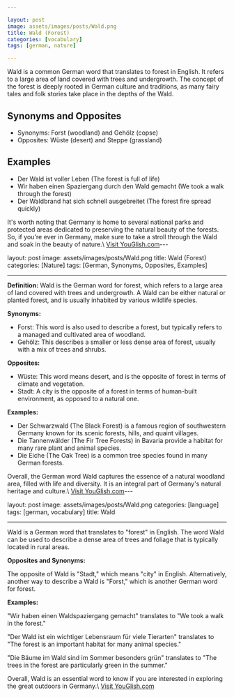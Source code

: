 ```yaml
---

layout: post
image: assets/images/posts/Wald.png
title: Wald (Forest)
categories: [vocabulary]
tags: [german, nature]

---
```


Wald is a common German word that translates to forest in English. It refers to a large area of land covered with trees and undergrowth. The concept of the forest is deeply rooted in German culture and traditions, as many fairy tales and folk stories take place in the depths of the Wald.

## Synonyms and Opposites

* Synonyms: Forst (woodland) and Gehölz (copse)
* Opposites: Wüste (desert) and Steppe (grassland)

## Examples

* Der Wald ist voller Leben (The forest is full of life)
* Wir haben einen Spaziergang durch den Wald gemacht (We took a walk through the forest)
* Der Waldbrand hat sich schnell ausgebreitet (The forest fire spread quickly) 

It's worth noting that Germany is home to several national parks and protected areas dedicated to preserving the natural beauty of the forests. So, if you're ever in Germany, make sure to take a stroll through the Wald and soak in the beauty of nature.\ <a id="yg-widget-0" class="youglish-widget" data-query="Wald" data-lang="german" data-components="8412" data-auto-start="0" data-bkg-color="theme_light" data-title="How%20to%20pronounce%20Wald%20in%20German"  rel="nofollow" href="https://youglish.com">Visit YouGlish.com</a><script async src="https://youglish.com/public/emb/widget.js" charset="utf-8"></script>---

layout: post
image: assets/images/posts/Wald.png
title: Wald (Forest)
categories: [Nature]
tags: [German, Synonyms, Opposites, Examples]

---

**Definition:** 
Wald is the German word for forest, which refers to a large area of land covered with trees and undergrowth. A Wald can be either natural or planted forest, and is usually inhabited by various wildlife species.

**Synonyms:**
- Forst: This word is also used to describe a forest, but typically refers to a managed and cultivated area of woodland.
- Gehölz: This describes a smaller or less dense area of forest, usually with a mix of trees and shrubs.

**Opposites:**
- Wüste: This word means desert, and is the opposite of forest in terms of climate and vegetation.
- Stadt: A city is the opposite of a forest in terms of human-built environment, as opposed to a natural one.

**Examples:** 
- Der Schwarzwald (The Black Forest) is a famous region of southwestern Germany known for its scenic forests, hills, and quaint villages.
- Die Tannenwälder (The Fir Tree Forests) in Bavaria provide a habitat for many rare plant and animal species.
- Die Eiche (The Oak Tree) is a common tree species found in many German forests. 

Overall, the German word Wald captures the essence of a natural woodland area, filled with life and diversity. It is an integral part of Germany's natural heritage and culture.\ <a id="yg-widget-0" class="youglish-widget" data-query="Wald" data-lang="german" data-components="8412" data-auto-start="0" data-bkg-color="theme_light" data-title="How%20to%20pronounce%20Wald%20in%20German"  rel="nofollow" href="https://youglish.com">Visit YouGlish.com</a><script async src="https://youglish.com/public/emb/widget.js" charset="utf-8"></script>---

layout: post
image: assets/images/posts/Wald.png
categories: [language]
tags: [german, vocabulary]
title: Wald

---

Wald is a German word that translates to "forest" in English. The word Wald can be used to describe a dense area of trees and foliage that is typically located in rural areas. 

**Opposites and Synonyms:**

The opposite of Wald is "Stadt," which means "city" in English. Alternatively, another way to describe a Wald is "Forst," which is another German word for forest. 

**Examples:**

"Wir haben einen Waldspaziergang gemacht" translates to "We took a walk in the forest."

"Der Wald ist ein wichtiger Lebensraum für viele Tierarten" translates to "The forest is an important habitat for many animal species."

"Die Bäume im Wald sind im Sommer besonders grün" translates to "The trees in the forest are particularly green in the summer." 

Overall, Wald is an essential word to know if you are interested in exploring the great outdoors in Germany.\ <a id="yg-widget-0" class="youglish-widget" data-query="Wald" data-lang="german" data-components="8412" data-auto-start="0" data-bkg-color="theme_light" data-title="How%20to%20pronounce%20Wald%20in%20German"  rel="nofollow" href="https://youglish.com">Visit YouGlish.com</a><script async src="https://youglish.com/public/emb/widget.js" charset="utf-8"></script>